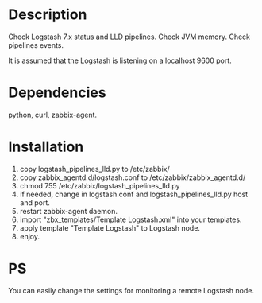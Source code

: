 # Description
Check Logstash 7.x status and LLD pipelines.
Check JVM memory.
Check pipelines events.

It is assumed that the Logstash is listening on a localhost 9600 port.

# Dependencies
python, curl, zabbix-agent.

Installation
============
1. copy logstash_pipelines_lld.py to /etc/zabbix/
2. copy zabbix_agentd.d/logstash.conf to /etc/zabbix/zabbix_agentd.d/
3. chmod 755 /etc/zabbix/logstash_pipelines_lld.py
4. if needed, change in logstash.conf and logstash_pipelines_lld.py host and port.
5. restart zabbix-agent daemon.
6. import "zbx_templates/Template Logstash.xml" into your templates.
7. apply template "Template Logstash" to Logstash node.
9. enjoy.


PS
===========
You can easily change the settings for monitoring a remote Logstash node.


